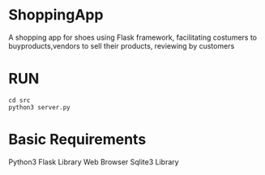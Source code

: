 # ShoppingApp
 A shopping app for shoes using Flask framework, facilitating costumers to buyproducts,vendors to sell their products, reviewing by customers

# RUN
```shell
cd src
python3 server.py
```

# Basic Requirements

Python3
Flask Library
Web Browser
Sqlite3 Library

